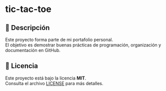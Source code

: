 # tic-tac-toe

## 📌 Descripción
Este proyecto forma parte de mi portafolio personal.  
El objetivo es demostrar buenas prácticas de programación, organización y documentación en GitHub.

## 📜 Licencia
Este proyecto está bajo la licencia **MIT**.  
Consulta el archivo [LICENSE](LICENSE) para más detalles.
